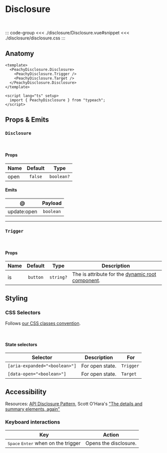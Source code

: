 # Disclosure

<br/>

<script lang="ts" setup>
  import Disclosure from './disclosure/Disclosure.vue'
  import './disclosure/disclosure.css'
</script>

<ClientOnly>
  <ComponentPreview>
      <Disclosure />
  </ComponentPreview>
</ClientOnly>

::: code-group
<<< ./disclosure/Disclosure.vue#snippet
<<< ./disclosure/disclosure.css
:::

## Anatomy

```vue
<template>
  <PeachyDisclosure.Disclosure>
    <PeachyDisclosure.Trigger />
    <PeachyDisclosure.Target />
  </PeachyDisclosure.Disclosure>
</template>

<script lang="ts" setup>
  import { PeachyDisclosure } from "typeach";
</script>
```

## Props & Emits

### `Disclosure`

<br />

#### Props

| Name | Default |    Type    |
| ---- | :-----: | :--------: |
| open | `false` | `boolean?` |

#### Emits

| @           |  Payload  |
| ----------- | :-------: |
| update:open | `boolean` |

<hr/>

### `Trigger`

<br />

#### Props

| Name | Default  |   Type    | Description                                                                                                                     |
| ---- | :------: | :-------: | ------------------------------------------------------------------------------------------------------------------------------- |
| is   | `button` | `string?` | The is attribute for the [dynamic root component](https://vuejs.org/guide/essentials/component-basics.html#dynamic-components). |

## Styling

### CSS Selectors

Follows [our CSS classes convention](/info#styling).

<br />

#### State selectors

| Selector                      | Description     |  For      |
| ----------------------------- | --------------- | --------- |
| `[aria-expanded="<boolean>"]` | For open state. | `Trigger` |
| `[data-open="<boolean>"]`     | For open state. | `Target`  |

## Accessibility

Resources: [API Disclosure Pattern](https://www.w3.org/WAI/ARIA/apg/patterns/disclosure/), Scott O'Hara's ["The details and summary elements, again"](https://www.scottohara.me/blog/2022/09/12/details-summary.html)

### Keyboard interactions

| Key                                                   | Action                |
| ----------------------------------------------------- | --------------------- |
| <kbd>Space</kbd> <kbd>Enter</kbd> when on the trigger | Opens the disclosure. |
